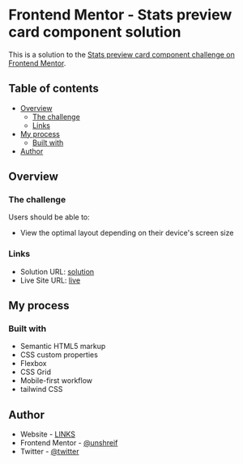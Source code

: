 # Frontend Mentor - Stats preview card component solution

This is a solution to the [Stats preview card component challenge on Frontend Mentor](https://www.frontendmentor.io/challenges/stats-preview-card-component-8JqbgoU62).

## Table of contents

- [Overview](#overview)
  - [The challenge](#the-challenge)
  - [Links](#links)
- [My process](#my-process)
  - [Built with](#built-with)
- [Author](#author)


## Overview

### The challenge

Users should be able to:

- View the optimal layout depending on their device's screen size


### Links

- Solution URL: [solution](https://github.com/unshreif/stats-preview-card/tree/main)
- Live Site URL: [live](https://stats-preview-card-sepia.vercel.app/)

## My process

### Built with

- Semantic HTML5 markup
- CSS custom properties
- Flexbox
- CSS Grid
- Mobile-first workflow
- tailwind CSS


## Author

- Website - [LINKS](https://linktr.ee/unshreif)
- Frontend Mentor - [@unshreif](https://www.frontendmentor.io/profile/unshreif)
- Twitter - [@twitter](https://www.twitter.com/unshreif)
